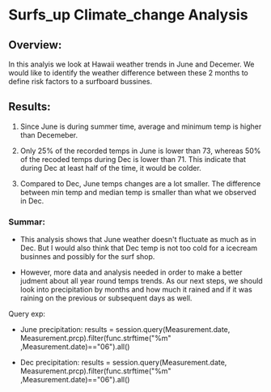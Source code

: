 # Surfs_up Climate_change Analysis

## Overview:

In this analyis we look at Hawaii weather trends  in June and Decemer. We would like to identify the weather difference between these 2 months to define risk factors to a surfboard bussines. 


## Results:

1. Since June is during summer time, average and minimum temp is higher than Decemeber. 

2. Only 25% of the recorded temps in June is lower than 73, whereas 50% of the recoded temps during Dec is lower than 71. This indicate that during Dec at least half of the time, it would be colder. 

3. Compared to Dec, June temps changes are a lot smaller. The difference between min temp and median temp is smaller than what we observed in Dec. 


### Summar:

- This analysis shows that June weather doesn't fluctuate as much as in Dec. But I would also think that Dec temp is not too cold for a icecream businnes and possibly for the surf shop. 

- However, more data and analysis needed in order to make a better judment about all year round temps trends. As our next steps, we should look into precipitation by months and how much it rained and if it was raining on the previous or subsequent days as well.

Query exp:

- June precipitation: results = session.query(Measurement.date, Measurement.prcp).filter(func.strftime("%m" ,Measurement.date)=="06").all()

- Dec precipitation: results = session.query(Measurement.date, Measurement.prcp).filter(func.strftime("%m" ,Measurement.date)=="06").all()